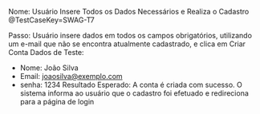 Nome: Usuário Insere Todos os Dados Necessários e Realiza o Cadastro
@TestCaseKey=SWAG-T7

Passo: Usuário insere dados em todos os campos obrigatórios, utilizando um e-mail que não se encontra atualmente cadastrado, e clica em Criar Conta
Dados de Teste: 
- Nome: João Silva
- Email: joaosilva@exemplo.com
- senha: 1234
Resultado Esperado: A conta é criada com sucesso. O sistema informa ao usuário que o cadastro foi efetuado e redireciona para a página de login